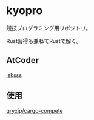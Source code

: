 # kyopro

競技プログラミング用リポジトリ。  

Rust習得も兼ねてRustで解く。

## AtCoder

[isksss](https://atcoder.jp/users/isksss)

## 使用

[qryxip/cargo-compete](https://github.com/qryxip/cargo-compete/)
